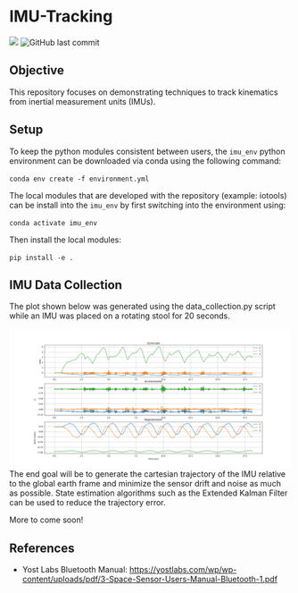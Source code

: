 # IMU-Tracking
<img src=https://img.shields.io/badge/Python-3.10.2-brightgreen\> ![GitHub last commit](https://img.shields.io/github/last-commit/marcus-24/IMU-Tracking)
## Objective 
This repository focuses on demonstrating techniques to track kinematics from inertial measurement units (IMUs).

## Setup
To keep the python modules consistent between users, the `imu_env` python environment can be downloaded via conda using the following command:

`conda env create -f environment.yml`

The local modules that are developed with the repository (example: iotools) can be install into the `imu_env` by first switching into the environment using:

`conda activate imu_env`

Then install the local modules:

`pip install -e .`

## IMU Data Collection

The plot shown below was generated using the data_collection.py script while an IMU was placed on a rotating stool for 20 seconds.

<img  src="Rotating IMU.png" align="center"/>

<br/>
The end goal will be to generate the cartesian trajectory of the IMU relative to the global earth frame and minimize the sensor drift and noise as much as possible. State estimation algorithms such as the Extended Kalman Filter can be used to reduce the trajectory error.

More to come soon!

## References

- Yost Labs Bluetooth Manual: https://yostlabs.com/wp/wp-content/uploads/pdf/3-Space-Sensor-Users-Manual-Bluetooth-1.pdf
